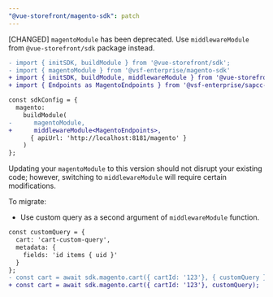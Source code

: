 ```yaml
---
"@vue-storefront/magento-sdk": patch
---
```


[CHANGED] `magentoModule` has been deprecated. Use `middlewareModule` from `@vue-storefront/sdk` package instead.

```diff
- import { initSDK, buildModule } from '@vue-storefront/sdk';
- import { magentoModule } from '@vsf-enterprise/magento-sdk'
+ import { initSDK, buildModule, middlewareModule } from '@vue-storefront/sdk';
+ import { Endpoints as MagentoEndpoints } from '@vsf-enterprise/sapcc-api'; // In Alokai Storefront you should import it from `storefront-middleware/types.ts`

const sdkConfig = {
  magento:
    buildModule(
-      magentoModule,
+      middlewareModule<MagentoEndpoints>,
      { apiUrl: 'http://localhost:8181/magento' }
    )
};
```

Updating your `magentoModule` to this version should not disrupt your existing code; however, switching to `middlewareModule` will require certain modifications.

To migrate:

- Use custom query as a second argument of `middlewareModule` function.

```diff
const customQuery = {
  cart: 'cart-custom-query',
  metadata: {
    fields: 'id items { uid }'
  }
};
- const cart = await sdk.magento.cart({ cartId: '123'}, { customQuery });
+ const cart = await sdk.magento.cart({ cartId: '123'}, customQuery);
```
